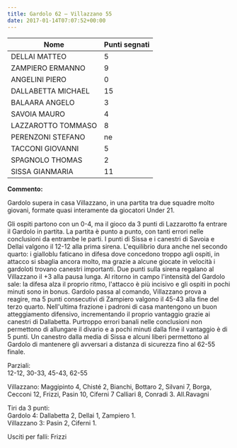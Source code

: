 ```yaml
---
title: Gardolo 62 – Villazzano 55
date: 2017-01-14T07:07:52+00:00
---
```

| **Nome** | **Punti segnati** |
| -------- | ----------------- |
| DELLAI MATTEO | 5 |
| ZAMPIERO ERMANNO | 9 |
| ANGELINI PIERO | 0 |
| DALLABETTA MICHAEL | 15 |
| BALAARA ANGELO | 3 |
| SAVOIA MAURO | 4 |
| LAZZAROTTO TOMMASO | 8 |
| PERENZONI STEFANO | ne |
| TACCONI GIOVANNI | 5 |
| SPAGNOLO THOMAS | 2 |
| SISSA GIANMARIA | 11 |

**Commento:**

Gardolo supera in casa Villazzano, in una partita tra due squadre molto giovani, formate quasi interamente da giocatori Under 21.

Gli ospiti partono con un 0-4, ma il gioco da 3 punti di Lazzarotto fa entrare il Gardolo in partita. La partita è punto a punto, con tanti errori nelle conclusioni da entrambe le parti. I punti di Sissa e i canestri di Savoia e Dellai valgono il 12-12 alla prima sirena. L'equilibrio dura anche nel secondo quarto: i gialloblu faticano in difesa dove concedono troppo agli ospiti, in attacco si sbaglia ancora molto, ma grazie a alcune giocate in velocità i gardoloti trovano canestri importanti. Due punti sulla sirena regalano al Villazzano il +3 alla pausa lunga. Al ritorno in campo l'intensità del Gardolo sale: la difesa alza il proprio ritmo, l'attacco è più incisivo e gli ospiti in pochi minuti sono in bonus. Gardolo passa al comando, Villazzano prova a reagire, ma 5 punti consecutivi di Zampiero valgono il 45-43 alla fine del terzo quarto. Nell'ultima frazione i padroni di casa mantengono un buon atteggiamento difensivo, incrementando il proprio vantaggio grazie ai canestri di Dallabetta. Purtroppo errori banali nelle conclusioni non permettono di allungare il divario e a pochi minuti dalla fine il vantaggio è di 5 punti. Un canestro dalla media di Sissa e alcuni liberi permettono al Gardolo di mantenere gli avversari a distanza di sicurezza fino al 62-55 finale.

Parziali:  
12-12, 30-33, 45-43, 62-55

Villazzano: Maggipinto 4, Chisté 2, Bianchi, Bottaro 2, Silvani 7, Borga, Cecconi 12, Frizzi, Pasin 10, Ciferni 7 Calliari 8, Conradi 3. All.Ravagni

Tiri da 3 punti:  
Gardolo 4: Dallabetta 2, Dellai 1, Zampiero 1.  
Villazzano 3: Pasin 2, Ciferni 1.

Usciti per falli: Frizzi